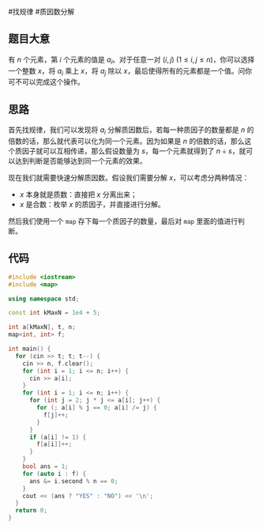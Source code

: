 #找规律 #质因数分解 

## 题目大意

有 $n$ 个元素，第 $i$ 个元素的值是 $a_i$。对于任意一对 $(i,j)$ $(1\le i,j\le n)$，你可以选择一个整数 $x$，将 $a_i$ 乘上 $x$，将 $a_j$ 除以 $x$，最后使得所有的元素都是一个值。问你可不可以完成这个操作。

## 思路

首先找规律，我们可以发现将 $a_i$ 分解质因数后，若每一种质因子的数量都是 $n$ 的倍数的话，那么就代表可以化为同一个元素。因为如果是 $n$ 的倍数的话，那么这个质因子就可以互相传递，那么假设数量为 $s$，每一个元素就得到了 $n\div s$，就可以达到判断是否能够达到同一个元素的效果。

现在我们就需要快速分解质因数。假设我们需要分解 $x$，可以考虑分两种情况：

- $x$ 本身就是质数：直接把 $x$ 分离出来；
- $x$ 是合数：枚举 $x$ 的质因子，并直接进行分解。

然后我们使用一个 `map` 存下每一个质因子的数量，最后对 `map` 里面的值进行判断。

## 代码

```cpp
#include <iostream>
#include <map>

using namespace std;

const int kMaxN = 1e4 + 5;

int a[kMaxN], t, n;
map<int, int> f;

int main() {
  for (cin >> t; t; t--) {
    cin >> n, f.clear();
    for (int i = 1; i <= n; i++) {
      cin >> a[i];
    }
    for (int i = 1; i <= n; i++) {
      for (int j = 2; j * j <= a[i]; j++) {
        for (; a[i] % j == 0; a[i] /= j) {
          f[j]++;
        }
      }
      if (a[i] != 1) {
        f[a[i]]++;
      }
    }
    bool ans = 1;
    for (auto i : f) {
      ans &= i.second % n == 0;
    }
    cout << (ans ? "YES" : "NO") << '\n';
  }
  return 0;
}
```

